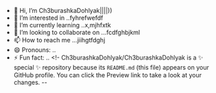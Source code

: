 - 👋 Hi, I’m Ch3burashkaDohlyak||||))
- 👀 I’m interested in ..fyhrefwefdf
- 🌱 I’m currently learning ..x,mjhfxtk
- 💞️ I’m looking to collaborate on ...fcdfghbjkml
- 📫 How to reach me ...jiihgtfdghj
- 😄 Pronouns: ..
- ⚡ Fun fact: ..
<!-
Ch3burashkaDohlyak/Ch3burashkaDohlyak is a ✨ special ✨ repository because its `README.md` (this file) appears on your GitHub profile.
You can click the Preview link to take a look at your changes.
--
